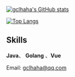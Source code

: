 [![gclhaha's GitHub stats](https://github-readme-stats.vercel.app/api?username=gclhaha&show_icons=true)](https://github.com/gclhaha/github-readme-stats)

[![Top Langs](https://github-readme-stats.vercel.app/api/top-langs/?username=gclhaha&layout=compact&hide=tsql)](https://github.com/gclhaha/github-readme-stats)

## Skills
**Java**、 **Golang** 、**Vue** 

Email: gclhaha@qq.com
